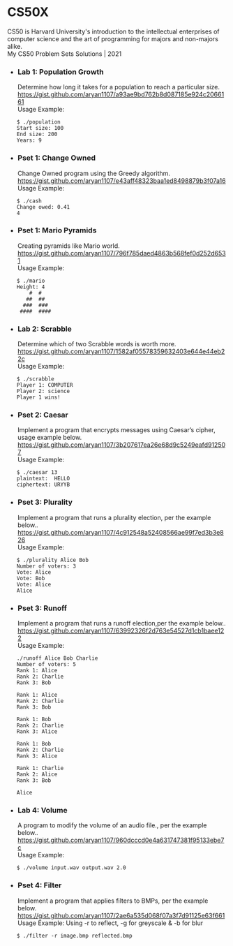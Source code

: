 # CS50X
CS50 is Harvard University's introduction to the intellectual enterprises of computer science and the art of programming for majors and non-majors alike.
<br>
My CS50 Problem Sets Solutions | 2021

* ### Lab 1: Population Growth

   Determine how long it takes for a population to reach a particular size.<br>
   https://gist.github.com/aryan1107/a93ae9bd762b8d087185e924c2066161<br>
   Usage Example:
```
   $ ./population
   Start size: 100
   End size: 200
   Years: 9
```


* ### Pset 1: Change Owned

   Change Owned program using the Greedy algorithm.<br>
   https://gist.github.com/aryan1107/e43aff48323baa1ed8498879b3f07a16<br>
   Usage Example:
```
   $ ./cash
   Change owed: 0.41
   4
```



* ### Pset 1: Mario Pyramids

   Creating pyramids like Mario world.<br>
   https://gist.github.com/aryan1107/796f785daed4863b568fef0d252d6531<br>
   Usage Example:
```
   $ ./mario
   Height: 4
       #  #
      ##  ##
     ###  ###
    ####  ####
```


* ### Lab 2: Scrabble

   Determine which of two Scrabble words is worth more.<br>
   https://gist.github.com/aryan1107/1582af05578359632403e644e44eb22c<br>
   Usage Example:
```
   $ ./scrabble
   Player 1: COMPUTER
   Player 2: science
   Player 1 wins!
```

* ### Pset 2: Caesar

   Implement a program that encrypts messages using Caesar’s cipher, usage example below.<br>
   https://gist.github.com/aryan1107/3b207617ea26e68d9c5249eafd912507<br>
   Usage Example:
```
   $ ./caesar 13
   plaintext:  HELLO
   ciphertext: URYYB
```

* ### Pset 3: Plurality

   Implement a program that runs a plurality election, per the example below..<br>
   https://gist.github.com/aryan1107/4c912548a52408566ae99f7ed3b3e826<br>
   Usage Example:
```
   $ ./plurality Alice Bob
   Number of voters: 3
   Vote: Alice
   Vote: Bob
   Vote: Alice
   Alice
```


* ### Pset 3: Runoff

   Implement a program that runs a runoff election,per the example below..<br>
   https://gist.github.com/aryan1107/63992326f2d763e54527d1cb1baee122<br>
   Usage Example:
```
   ./runoff Alice Bob Charlie
   Number of voters: 5
   Rank 1: Alice
   Rank 2: Charlie
   Rank 3: Bob

   Rank 1: Alice
   Rank 2: Charlie
   Rank 3: Bob

   Rank 1: Bob
   Rank 2: Charlie
   Rank 3: Alice

   Rank 1: Bob
   Rank 2: Charlie
   Rank 3: Alice

   Rank 1: Charlie
   Rank 2: Alice
   Rank 3: Bob

   Alice
```


* ### Lab 4: Volume

   A program to modify the volume of an audio file., per the example below..<br>
   https://gist.github.com/aryan1107/960dcccd0e4a631747381f95133ebe7c<br>
   Usage Example:
```
   $ ./volume input.wav output.wav 2.0
```


* ### Pset 4: Filter

   Implement a program that applies filters to BMPs, per the example below.<br>
   https://gist.github.com/aryan1107/2ae6a535d068f07a3f7d91125e63f661<br>
   Usage Example: Using -r to reflect, -g for greyscale & -b for blur
```
   $ ./filter -r image.bmp reflected.bmp
```
